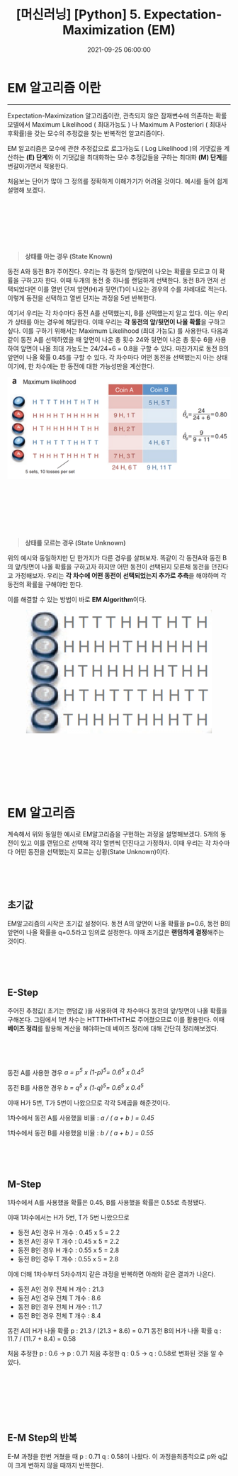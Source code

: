 ﻿---
title: "[머신러닝] [Python] 5. Expectation-Maximization (EM)"
date: 2021-09-25 06:00:00
categories:
- Machine Learning
tags:
- Machine Learning
- Classification
- EM
---

# EM 알고리즘 이란
<hr>
Expectation-Maximization 알고리즘이란, 관측되지 않은 잠재변수에 의존하는 확률 모델에서 Maximum Likelihood ( 최대가능도 ) 나 Maximum A Posteriori ( 최대사후확률)을 갖는 모수의 추정값을 찾는 반복적인 알고리즘이다. 

EM 알고리즘은 모수에 관한 추정값으로 로그가능도 ( Log Likelihood )의 기댓값을 계산하는 **(E) 단계**와 이 기댓값을 최대화하는 모수 추정값들을 구하는 최대화 **(M) 단계**를 번갈아가면서 적용한다. 

처음보는 단어가 많아 그 정의를 정확하게 이해가기가 어려울 것이다. 예시를 들어 쉽게 설명해 보겠다.

<br><br><br><br><br><br>

> **상태를 아는 경우 (State Known)**

동전 A와 동전 B가 주어진다.  우리는 각 동전의 앞/뒷면이 나오는 확률을 모르고 이 확률을 구하고자 한다. 이때 두개의 동전 중 하나를 랜덤하게 선택한다. 동전 B가 먼저 선택되었다면 이를 열번 던져 앞면(H)과 뒷면(T)이 나오는 경우의 수를 차례대로 적는다. 이렇게 동전을 선택하고 열번 던지는 과정을 5번 반복한다. 

여기서 우리는 각 차수마다 동전 A를 선택했는지, B를 선택했는지 알고 있다. 이는 우리가 상태를 아는 경우에 해당한다. 이때 우리는 **각 동전의 앞/뒷면이 나올 확률**을 구하고 싶다. 이를 구하기 위해서는 Maximum Likelihood (최대 가능도) 를 사용한다. 다음과 같이 동전 A를 선택하였을 때 앞면이 나온 총 횟수 24와 뒷면이 나온 총 횟수 6을 사용하여 앞면이 나올 최대 가능도는 24/24+6 = 0.8을 구할 수 있다. 마찬가지로 동전 B의 앞면이 나올 확률 0.45를 구할 수 있다. 각 차수마다 어떤 동전을 선택했는지 아는 상태이기에, 한 차수에는 한 동전에 대한 가능성만을 계산한다.
<p align="center">
<img src="https://github.com/idkim97/idkim97.github.io/blob/master/img/em1.png?raw=true">
</p>

<br><br><br><br><br><br>

> **상태를 모르는 경우 (State Unknown)**

위의 예시와 동일하지만 단 한가지가 다른 경우를 살펴보자. 똑같이 각 동전A와 동전 B의 앞/뒷면이 나올 확률을 구하고자 하지만 어떤 동전이 선택된지 모른채 동전을 던진다고 가정해보자. 우리는 **각 차수에 어떤 동전이 선택되었는지 추가로 추측**을 해야하며 각 동전의 확률을 구해야만 한다.

이를 해결할 수 있는 방법이 바로 **EM Algorithm**이다.
<p align="center">
<img src="https://github.com/idkim97/idkim97.github.io/blob/master/img/em2.png?raw=true">
</p>

<br><br><br><br><br><br>

# EM 알고리즘

계속해서 위와 동일한 예시로 EM알고리즘을 구현하는 과정을 설명해보겠다.
5개의 동전이 있고 이를 랜덤으로 선택해 각각 열번씩 던진다고 가정하자. 이때 우리는 각 차수마다 어떤 동전을 선택했는지 모르는 상황(State Unknown)이다.

<br><br><br>

## 초기값
EM알고리즘의 시작은 초기값 설정이다. 동전 A의 앞면이 나올 확률을 p=0.6, 동전 B의 앞면이 나올 확률을 q=0.5라고 임의로 설정한다. 이때 초기값은 **랜덤하게 결정**해주는 것이다.

<br><br><br>

## E-Step
주어진 추정값( 초기는 랜덤값 )을 사용하여 각 차수마다 동전의 앞/뒷면이 나올 확률을 구해본다. 그림에서 1번 차수는 HTTTHHTHTH로 주어졌으므로 이를 활용한다. 이때 **베이즈 정리**를 활용해 계산을 해야하는데 베이즈 정리에 대해 간단히 정리해보겠다.

 <br><br><br>

동전 A를 사용한 경우 *a = p<sup>5</sup> x (1-p)<sup>5</sup>= 0.6<sup>5</sup> x 0.4<sup>5</sup>*

동전 B를 사용한 경우 *b = q<sup>5</sup> x (1-q)<sup>5</sup>= 0.6<sup>5</sup> x 0.4<sup>5</sup>*

이때 H가 5번, T가 5번이 나왔으므로 각각 5제곱을 해준것이다.

1차수에서 동전 A를 사용했을 비율 : *a / ( a + b ) = 0.45*

1차수에서 동전 B를 사용했을 비율 : *b / ( a + b ) = 0.55* 

<br><br><br>

## M-Step
1차수에서 A를 사용했을 확률은 0.45, B를 사용했을 확률은 0.55로 측정됐다.

이때 1차수에서는 H가 5번, T가 5번 나왔으므로 

 - 동전 A인 경우 H 개수 : 0.45 x 5 = 2.2   
 - 동전 A인 경우 T 개수 : 0.45 x 5 = 2.2   
 - 동전 B인 경우 H 개수 : 0.55 x 5 = 2.8   
 - 동전 B인 경우 T 개수 : 0.55 x 5 = 2.8  

이에 더해 1차수부터 5차수까지 같은 과정을 반복하면 아래와 같은 결과가 나온다.


 - 동전 A인 경우 전체 H 개수 : 21.3   
 - 동전 A인 경우 전체 T 개수 : 8.6   
 - 동전 B인 경우 전체 H 개수 : 11.7  
 - 동전 B인 경우 전체 T 개수 : 8.4  

동전 A의 H가 나올 확률 p : 21.3 / (21.3 + 8.6) = 0.71
동전 B의 H가 나올 확률 q : 11.7 / (11.7 + 8.4) = 0.58

처음 추정한 p : 0.6 -> p : 0.71
처음 추정한 q : 0.5 -> q : 0.58로 변화된 것을 알 수 있다.

<br><br><br><br><br><br>

## E-M Step의 반복

E-M 과정을 한번 거쳤을 때 p : 0.71 q : 0.58이 나왔다.
이 과정을최종적으로 p와 q값이 크게 변하지 않을 때까지 반복한다.

<br><br><br><br><br><br>


